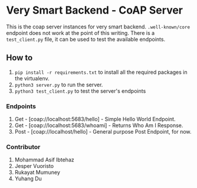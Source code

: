 # Very Smart Backend - CoAP Server

This is the coap server instances for very smart backend. `.well-known/core` endpoint does not work at the point of this writing. There is a `test_client.py` file, it can be used to test the available endpoints.

## How to 

1. `pip install -r requirements.txt` to install all the required packages in the virtualenv. 
2. `python3 server.py` to run the server.
3. `python3 test_client.py` to test the server's endpoints

### Endpoints

1. Get - [coap://localhost:5683/hello] - Simple Hello World Endpoint.
2. Get - [coap://localhost:5683/whoami] - Returns Who Am I Response.
3. Post - [coap://localhost/hello] - General purpose Post Endpoint, for now.

### Contributor

1. Mohammad Asif Ibtehaz
2. Jesper Vuoristo
3. Rukayat Mumuney
4. Yuhang Du